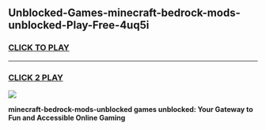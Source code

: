 
## Unblocked-Games-minecraft-bedrock-mods-unblocked-Play-Free-4uq5i
<h3>
<a href="https://premium76.site?title=minecraft-bedrock-mods-unblocked&ref=12A">CLICK TO PLAY</a></h3>
<hr>

<h3>
<a href="https://premium76.site?title=minecraft-bedrock-mods-unblocked&ref=12A">CLICK 2 PLAY</a>
  
</h3>

<a href="https://premium76.site?title=minecraft-bedrock-mods-unblocked&ref=12A"><img src="https://clearcache.store/games.png"></a>


**minecraft-bedrock-mods-unblocked games unblocked: Your Gateway to Fun and Accessible Online Gaming**
